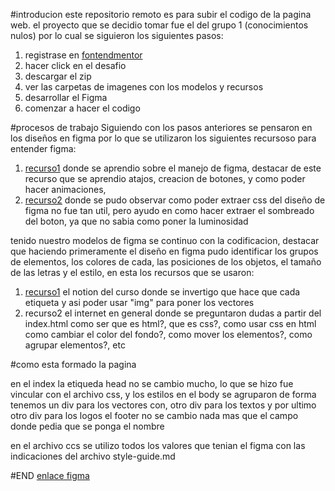 #introducion
este repositorio remoto es para subir el codigo de la pagina web. 
el proyecto que se decidio tomar fue el del grupo 1 (conocimientos nulos)
por lo cual se siguieron los siguientes pasos:
1. registrase en [fontendmentor](https://www.frontendmentor.io/challenges/huddle-landing-page-with-a-single-introductory-section-B_2Wvxgi0)
2. hacer click en el desafio
3. descargar el zip
4. ver las carpetas de imagenes con los modelos y recursos
5. desarrollar el Figma
6. comenzar a hacer el codigo

#procesos de trabajo
Siguiendo con los pasos anteriores se pensaron en los diseños en figma por lo que se utilizaron los siguientes recursoso para entender figma:
1. [recurso1](https://youtu.be/GoNzQHc7-qo) donde se aprendio sobre el manejo de figma, destacar de este recurso que  se aprendio atajos, creacion de botones, y como poder hacer animaciones,
2. [recurso2](https://youtu.be/Jh95K6ZaE70) donde se pudo observar como poder extraer css del diseño de figma no fue tan util, pero ayudo en como hacer extraer el sombreado del boton, ya que no sabia como poner la luminosidad

tenido nuestro modelos de figma se continuo con la codificacion, destacar que haciendo primeramente el diseño en figma pudo identificar los grupos de elementos, los colores de cada, las posiciones de los objetos, el tamaño de las letras y el estilo, en esta los recursos que se usaron:
1. [recurso1](https://fourth-army-204.notion.site/Temario-HTML-21348d5528ab450ab6f8a1d02669bbf0) el notion del curso donde se invertigo que hace que cada etiqueta y asi poder usar "img" para poner los vectores
2. recurso2 el internet en general donde se preguntaron dudas a partir del index.html como ser que es html?, que es css?, como usar css en html como cambiar el color del fondo?, como mover los elementos?, como agrupar elementos?, etc

#como esta formado la pagina 

en el index la etiqueda head no se cambio  mucho, lo que se hizo fue vincular con el archivo css, y los estilos 
en el body se agruparon de forma tenemos un div para los vectores con, otro div para los textos y por ultimo otro div para los logos
el footer no se cambio nada mas que el campo donde pedia que se ponga el nombre 

en el archivo ccs se utilizo todos los valores que tenian  el figma con las indicaciones del archivo style-guide.md

#END
[enlace figma](https://www.figma.com/file/d53SXW8nCCPlOLOGYBwf2L/FASEWEBDise%C3%B1os?type=design&node-id=2%3A37&t=frIH3Z2ielXxPGKu-1)
